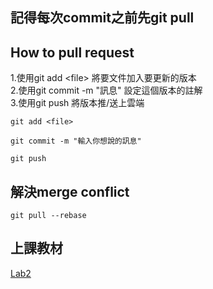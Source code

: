 ## 記得每次commit之前先git pull
## How to pull request
1.使用git add \<file\> 將要文件加入要更新的版本  
2.使用git commit -m "訊息" 設定這個版本的註解  
3.使用git push 將版本推/送上雲端  
```
git add <file>
```
```
git commit -m "輸入你想說的訊息"
```
```
git push
```

## 解決merge conflict
```
git pull --rebase
```

## 上課教材
[Lab2](https://drive.google.com/file/d/1VbJf0k_hWzUK0Pw-tUSgQfn0Gb2w3_cm/view)
